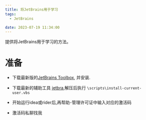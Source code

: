 ```yaml
---
title: 将JetBrains用于学习
tags: 
  - JetBrains

date: 2023-07-19 11:34:00
---
```


提供将JetBrains用于学习的方法。 

<!-- more -->

# 准备

- 下载最新版的[JetBrains Toolbox](https://www.jetbrains.com/toolbox-app/), 并安装.

- 下载最新的辅助工具 [jetbra](https://raw.githubusercontent.com/iBestRead/BlogSource/master/tools/jetbra-1126574a2f82debceb72e7f948eb7d4f616ffddf.zip),解压后执行 `\scripts\install-current-user.vbs`
- 开始运行idea或rider后,再帮助-管理许可证中输入对应的激活码
- 激活码私聊找我

